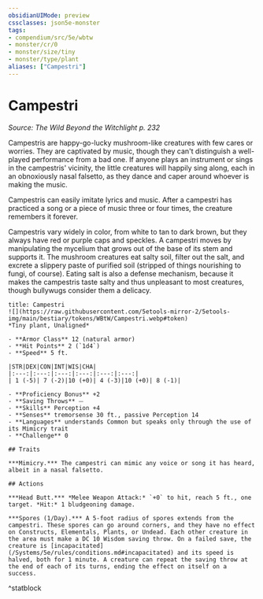 ```yaml
---
obsidianUIMode: preview
cssclasses: json5e-monster
tags:
- compendium/src/5e/wbtw
- monster/cr/0
- monster/size/tiny
- monster/type/plant
aliases: ["Campestri"]
---
```

# Campestri
*Source: The Wild Beyond the Witchlight p. 232*  

Campestris are happy-go-lucky mushroom-like creatures with few cares or worries. They are captivated by music, though they can't distinguish a well-played performance from a bad one. If anyone plays an instrument or sings in the campestris' vicinity, the little creatures will happily sing along, each in an obnoxiously nasal falsetto, as they dance and caper around whoever is making the music.

Campestris can easily imitate lyrics and music. After a campestri has practiced a song or a piece of music three or four times, the creature remembers it forever.

Campestris vary widely in color, from white to tan to dark brown, but they always have red or purple caps and speckles. A campestri moves by manipulating the mycelium that grows out of the base of its stem and supports it. The mushroom creatures eat salty soil, filter out the salt, and excrete a slippery paste of purified soil (stripped of things nourishing to fungi, of course). Eating salt is also a defense mechanism, because it makes the campestris taste salty and thus unpleasant to most creatures, though bullywugs consider them a delicacy.

```ad-statblock
title: Campestri
![](https://raw.githubusercontent.com/5etools-mirror-2/5etools-img/main/bestiary/tokens/WBtW/Campestri.webp#token)
*Tiny plant, Unaligned*

- **Armor Class** 12 (natural armor)
- **Hit Points** 2 (`1d4`)
- **Speed** 5 ft.

|STR|DEX|CON|INT|WIS|CHA|
|:---:|:---:|:---:|:---:|:---:|:---:|
| 1 (-5)| 7 (-2)|10 (+0)| 4 (-3)|10 (+0)| 8 (-1)|

- **Proficiency Bonus** +2
- **Saving Throws** ⏤
- **Skills** Perception +4
- **Senses** tremorsense 30 ft., passive Perception 14
- **Languages** understands Common but speaks only through the use of its Mimicry trait
- **Challenge** 0

## Traits

***Mimicry.*** The campestri can mimic any voice or song it has heard, albeit in a nasal falsetto.

## Actions

***Head Butt.*** *Melee Weapon Attack:* `+0` to hit, reach 5 ft., one target. *Hit:* 1 bludgeoning damage.

***Spores (1/Day).*** A 5-foot radius of spores extends from the campestri. These spores can go around corners, and they have no effect on Constructs, Elementals, Plants, or Undead. Each other creature in the area must make a DC 10 Wisdom saving throw. On a failed save, the creature is [incapacitated](/Systems/5e/rules/conditions.md#incapacitated) and its speed is halved, both for 1 minute. A creature can repeat the saving throw at the end of each of its turns, ending the effect on itself on a success.
```
^statblock